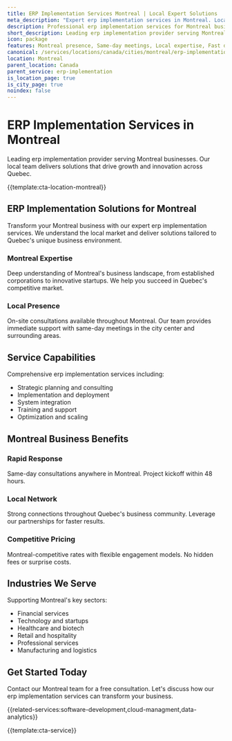 ```yaml
---
title: ERP Implementation Services Montreal | Local Expert Solutions
meta_description: "Expert erp implementation services in Montreal. Local team, same-day consultations, proven results. Transform your business today."
description: Professional erp implementation services for Montreal businesses
short_description: Leading erp implementation provider serving Montreal and Quebec.
icon: package
features: Montreal presence, Same-day meetings, Local expertise, Fast deployment, Competitive rates, Proven track record
canonical: /services/locations/canada/cities/montreal/erp-implementation-montreal.html
location: Montreal
parent_location: Canada
parent_service: erp-implementation
is_location_page: true
is_city_page: true
noindex: false
---
```


# ERP Implementation Services in Montreal

Leading erp implementation provider serving Montreal businesses. Our local team delivers solutions that drive growth and innovation across Quebec.

{{template:cta-location-montreal}}

## ERP Implementation Solutions for Montreal

Transform your Montreal business with our expert erp implementation services. We understand the local market and deliver solutions tailored to Quebec's unique business environment.

### Montreal Expertise

Deep understanding of Montreal's business landscape, from established corporations to innovative startups. We help you succeed in Quebec's competitive market.

### Local Presence

On-site consultations available throughout Montreal. Our team provides immediate support with same-day meetings in the city center and surrounding areas.

## Service Capabilities

Comprehensive erp implementation services including:
- Strategic planning and consulting
- Implementation and deployment
- System integration
- Training and support
- Optimization and scaling

## Montreal Business Benefits

### Rapid Response
Same-day consultations anywhere in Montreal. Project kickoff within 48 hours.

### Local Network
Strong connections throughout Quebec's business community. Leverage our partnerships for faster results.

### Competitive Pricing
Montreal-competitive rates with flexible engagement models. No hidden fees or surprise costs.

## Industries We Serve

Supporting Montreal's key sectors:
- Financial services
- Technology and startups
- Healthcare and biotech
- Retail and hospitality
- Professional services
- Manufacturing and logistics

## Get Started Today

Contact our Montreal team for a free consultation. Let's discuss how our erp implementation services can transform your business.

{{related-services:software-development,cloud-managment,data-analytics}}

{{template:cta-service}}
